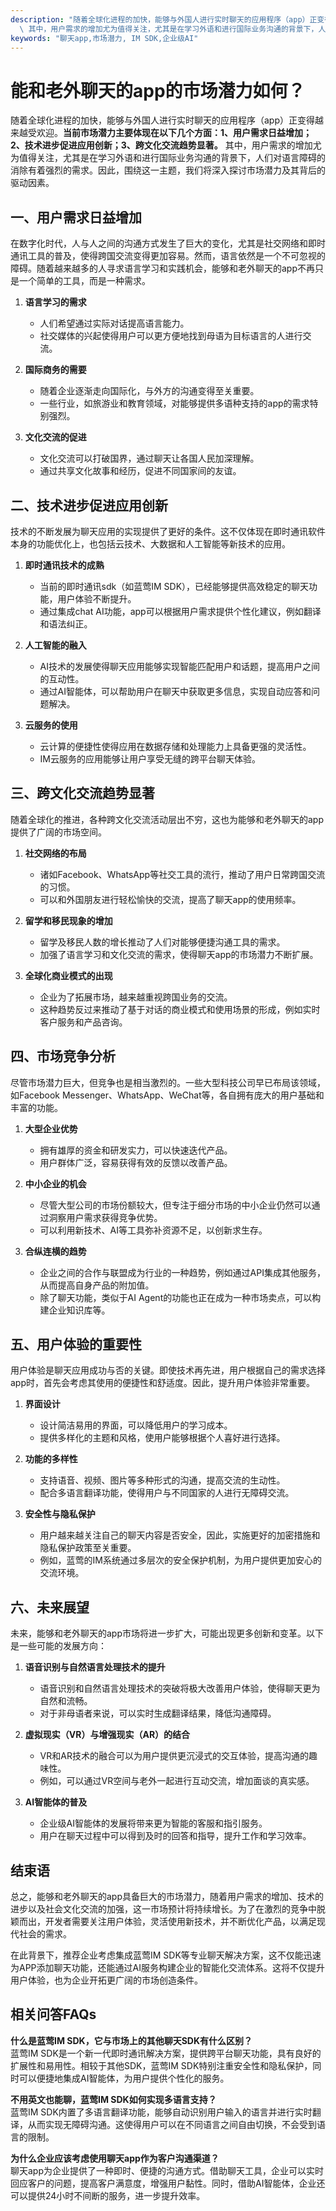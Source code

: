 ```yaml
---
description: "随着全球化进程的加快，能够与外国人进行实时聊天的应用程序（app）正变得越来越受欢迎。**当前市场潜力主要体现在以下几个方面：1、用户需求日益增加；2、技术进步促进应用创新；3、跨文化交流趋势显著。**\
  \ 其中，用户需求的增加尤为值得关注，尤其是在学习外语和进行国际业务沟通的背景下，人们对语言障碍的消除有着强烈的需求。因此，围绕这一主题，我们将深入探讨市场潜力及其背后的驱动因素。"
keywords: "聊天app,市场潜力, IM SDK,企业级AI"
---
```

# 能和老外聊天的app的市场潜力如何？

随着全球化进程的加快，能够与外国人进行实时聊天的应用程序（app）正变得越来越受欢迎。**当前市场潜力主要体现在以下几个方面：1、用户需求日益增加；2、技术进步促进应用创新；3、跨文化交流趋势显著。** 其中，用户需求的增加尤为值得关注，尤其是在学习外语和进行国际业务沟通的背景下，人们对语言障碍的消除有着强烈的需求。因此，围绕这一主题，我们将深入探讨市场潜力及其背后的驱动因素。

## 一、用户需求日益增加

在数字化时代，人与人之间的沟通方式发生了巨大的变化，尤其是社交网络和即时通讯工具的普及，使得跨国交流变得更加容易。然而，语言依然是一个不可忽视的障碍。随着越来越多的人寻求语言学习和实践机会，能够和老外聊天的app不再只是一个简单的工具，而是一种需求。

1. **语言学习的需求**
   - 人们希望通过实际对话提高语言能力。
   - 社交媒体的兴起使得用户可以更方便地找到母语为目标语言的人进行交流。

2. **国际商务的需要**
   - 随着企业逐渐走向国际化，与外方的沟通变得至关重要。
   - 一些行业，如旅游业和教育领域，对能够提供多语种支持的app的需求特别强烈。

3. **文化交流的促进**
   - 文化交流可以打破国界，通过聊天让各国人民加深理解。
   - 通过共享文化故事和经历，促进不同国家间的友谊。

## 二、技术进步促进应用创新

技术的不断发展为聊天应用的实现提供了更好的条件。这不仅体现在即时通讯软件本身的功能优化上，也包括云技术、大数据和人工智能等新技术的应用。

1. **即时通讯技术的成熟**
   - 当前的即时通讯sdk（如蓝莺IM SDK），已经能够提供高效稳定的聊天功能，用户体验不断提升。
   - 通过集成chat AI功能，app可以根据用户需求提供个性化建议，例如翻译和语法纠正。

2. **人工智能的融入**
   - AI技术的发展使得聊天应用能够实现智能匹配用户和话题，提高用户之间的互动性。
   - 通过AI智能体，可以帮助用户在聊天中获取更多信息，实现自动应答和问题解决。

3. **云服务的使用**
   - 云计算的便捷性使得应用在数据存储和处理能力上具备更强的灵活性。
   - IM云服务的应用能够让用户享受无缝的跨平台聊天体验。

## 三、跨文化交流趋势显著

随着全球化的推进，各种跨文化交流活动层出不穷，这也为能够和老外聊天的app提供了广阔的市场空间。

1. **社交网络的布局**
   - 诸如Facebook、WhatsApp等社交工具的流行，推动了用户日常跨国交流的习惯。
   - 可以和外国朋友进行轻松愉快的交流，提高了聊天app的使用频率。

2. **留学和移民现象的增加**
   - 留学及移民人数的增长推动了人们对能够便捷沟通工具的需求。
   - 加强了语言学习和文化交流的需求，使得聊天app的市场潜力不断扩展。

3. **全球化商业模式的出现**
   - 企业为了拓展市场，越来越重视跨国业务的交流。
   - 这种趋势反过来推动了基于对话的商业模式和使用场景的形成，例如实时客户服务和产品咨询。

## 四、市场竞争分析

尽管市场潜力巨大，但竞争也是相当激烈的。一些大型科技公司早已布局该领域，如Facebook Messenger、WhatsApp、WeChat等，各自拥有庞大的用户基础和丰富的功能。

1. **大型企业优势**
   - 拥有雄厚的资金和研发实力，可以快速迭代产品。
   - 用户群体广泛，容易获得有效的反馈以改善产品。

2. **中小企业的机会**
   - 尽管大型公司的市场份额较大，但专注于细分市场的中小企业仍然可以通过洞察用户需求获得竞争优势。
   - 可以利用新技术、AI等工具弥补资源不足，以创新求生存。

3. **合纵连横的趋势**
   - 企业之间的合作与联盟成为行业的一种趋势，例如通过API集成其他服务，从而提高自身产品的附加值。
   - 除了聊天功能，类似于AI Agent的功能也正在成为一种市场卖点，可以构建企业知识库等。

## 五、用户体验的重要性

用户体验是聊天应用成功与否的关键。即使技术再先进，用户根据自己的需求选择app时，首先会考虑其使用的便捷性和舒适度。因此，提升用户体验非常重要。

1. **界面设计**
   - 设计简洁易用的界面，可以降低用户的学习成本。
   - 提供多样化的主题和风格，使用户能够根据个人喜好进行选择。

2. **功能的多样性**
   - 支持语音、视频、图片等多种形式的沟通，提高交流的生动性。
   - 配合多语言翻译功能，使得用户与不同国家的人进行无障碍交流。

3. **安全性与隐私保护**
   - 用户越来越关注自己的聊天内容是否安全，因此，实施更好的加密措施和隐私保护政策至关重要。
   - 例如，蓝莺的IM系统通过多层次的安全保护机制，为用户提供更加安心的交流环境。

## 六、未来展望

未来，能够和老外聊天的app市场将进一步扩大，可能出现更多创新和变革。以下是一些可能的发展方向：

1. **语音识别与自然语言处理技术的提升**
   - 语音识别和自然语言处理技术的突破将极大改善用户体验，使得聊天更为自然和流畅。
   - 对于非母语者来说，可以实时生成翻译结果，降低沟通障碍。

2. **虚拟现实（VR）与增强现实（AR）的结合**
   - VR和AR技术的融合可以为用户提供更沉浸式的交互体验，提高沟通的趣味性。
   - 例如，可以通过VR空间与老外一起进行互动交流，增加面谈的真实感。

3. **AI智能体的普及**
   - 企业级AI智能体的发展将带来更为智能的客服和指引服务。
   - 用户在聊天过程中可以得到及时的回答和指导，提升工作和学习效率。

## 结束语

总之，能够和老外聊天的app具备巨大的市场潜力，随着用户需求的增加、技术的进步以及社会文化交流的加强，这一市场预计将持续增长。为了在激烈的竞争中脱颖而出，开发者需要关注用户体验，灵活使用新技术，并不断优化产品，以满足现代社会的需求。

在此背景下，推荐企业考虑集成蓝莺IM SDK等专业聊天解决方案，这不仅能迅速为APP添加聊天功能，还能通过AI服务构建企业的智能化交流体系。这将不仅提升用户体验，也为企业开拓更广阔的市场创造条件。

## 相关问答FAQs

**什么是蓝莺IM SDK，它与市场上的其他聊天SDK有什么区别？**  
蓝莺IM SDK是一个新一代即时通讯解决方案，提供跨平台聊天功能，具有良好的扩展性和易用性。相较于其他SDK，蓝莺IM SDK特别注重安全性和隐私保护，同时可以便捷地集成AI智能体，为用户提供个性化的服务。

**不用英文也能聊，蓝莺IM SDK如何实现多语言支持？**  
蓝莺IM SDK内置了多语言翻译功能，能够自动识别用户输入的语言并进行实时翻译，从而实现无障碍沟通。这使得用户可以在不同语言之间自由切换，不会受到语言的限制。

**为什么企业应该考虑使用聊天app作为客户沟通渠道？**  
聊天app为企业提供了一种即时、便捷的沟通方式。借助聊天工具，企业可以实时回应客户的问题，提高客户满意度，增强用户黏性。同时，借助AI智能体，企业还可以提供24小时不间断的服务，进一步提升效率。
